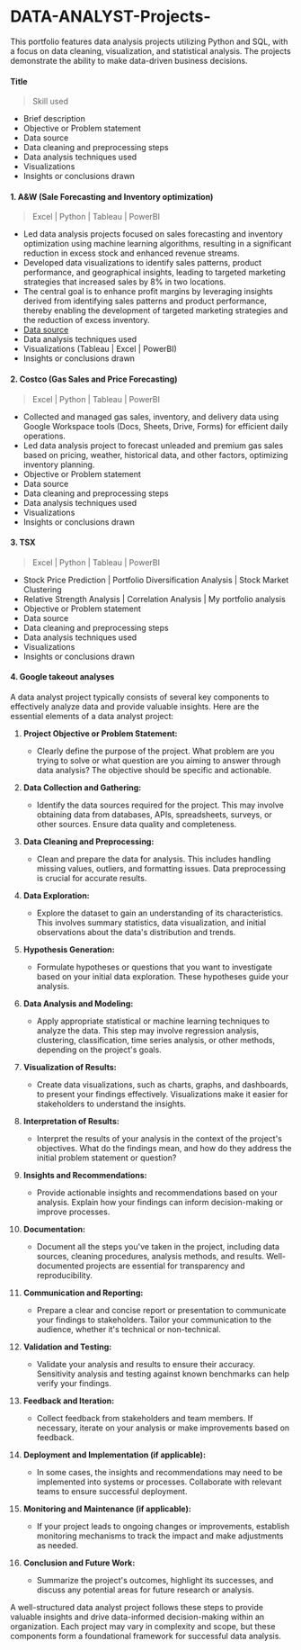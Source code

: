 # DATA-ANALYST-Projects-
This portfolio features data analysis projects utilizing Python and SQL, with a focus on data cleaning, visualization, and statistical analysis. The projects demonstrate the ability to make data-driven business decisions.

#### Title 
> Skill used
- Brief description
- Objective or Problem statement
- Data source
- Data cleaning and preprocessing steps
- Data analysis techniques used
- Visualizations
- Insights or conclusions drawn

#### 1. A&W (Sale Forecasting and Inventory optimization) 
> Excel | Python | Tableau | PowerBI  
- Led data analysis projects focused on sales forecasting and inventory optimization using machine learning algorithms, resulting in a significant reduction in excess stock and enhanced revenue streams.
- Developed data visualizations to identify sales patterns, product performance, and geographical insights, leading to targeted marketing strategies that increased sales by 8% in two locations.
- The central goal is to enhance profit margins by leveraging insights derived from identifying sales patterns and product performance, thereby enabling the development of targeted marketing strategies and the reduction of excess inventory.
- [Data source](https://docs.google.com/spreadsheets/d/11KX8gmEfJqTC1QwU_jVFVG2OGzxZ982dUW1hyzCvOFE/edit#gid=0)
- Data analysis techniques used
- Visualizations (Tableau | Excel | PowerBI)
- Insights or conclusions drawn

#### 2. Costco (Gas Sales and Price Forecasting)  
> Excel | Python | Tableau | PowerBI  
- Collected and managed gas sales, inventory, and delivery data using Google Workspace tools (Docs, Sheets, Drive, Forms) for efficient daily operations.
- Led data analysis project to forecast unleaded and premium gas sales based on pricing, weather, historical data, and other factors, optimizing inventory planning.
- Objective or Problem statement
- Data source
- Data cleaning and preprocessing steps
- Data analysis techniques used
- Visualizations
- Insights or conclusions drawn

#### 3. TSX 
> Excel | Python | Tableau | PowerBI  
- Stock Price Prediction | Portfolio Diversification Analysis | Stock Market Clustering
- Relative Strength Analysis | Correlation Analysis | My portfolio analysis
- Objective or Problem statement
- Data source
- Data cleaning and preprocessing steps
- Data analysis techniques used
- Visualizations
- Insights or conclusions drawn

#### 4. Google takeout analyses

A data analyst project typically consists of several key components to effectively analyze data and provide valuable insights. Here are the essential elements of a data analyst project:

1. **Project Objective or Problem Statement:**
   - Clearly define the purpose of the project. What problem are you trying to solve or what question are you aiming to answer through data analysis? The objective should be specific and actionable.

2. **Data Collection and Gathering:**
   - Identify the data sources required for the project. This may involve obtaining data from databases, APIs, spreadsheets, surveys, or other sources. Ensure data quality and completeness.

3. **Data Cleaning and Preprocessing:**
   - Clean and prepare the data for analysis. This includes handling missing values, outliers, and formatting issues. Data preprocessing is crucial for accurate results.

4. **Data Exploration:**
   - Explore the dataset to gain an understanding of its characteristics. This involves summary statistics, data visualization, and initial observations about the data's distribution and trends.

5. **Hypothesis Generation:**
   - Formulate hypotheses or questions that you want to investigate based on your initial data exploration. These hypotheses guide your analysis.

6. **Data Analysis and Modeling:**
   - Apply appropriate statistical or machine learning techniques to analyze the data. This step may involve regression analysis, clustering, classification, time series analysis, or other methods, depending on the project's goals.

7. **Visualization of Results:**
   - Create data visualizations, such as charts, graphs, and dashboards, to present your findings effectively. Visualizations make it easier for stakeholders to understand the insights.

8. **Interpretation of Results:**
   - Interpret the results of your analysis in the context of the project's objectives. What do the findings mean, and how do they address the initial problem statement or question?

9. **Insights and Recommendations:**
   - Provide actionable insights and recommendations based on your analysis. Explain how your findings can inform decision-making or improve processes.

10. **Documentation:**
    - Document all the steps you've taken in the project, including data sources, cleaning procedures, analysis methods, and results. Well-documented projects are essential for transparency and reproducibility.

11. **Communication and Reporting:**
    - Prepare a clear and concise report or presentation to communicate your findings to stakeholders. Tailor your communication to the audience, whether it's technical or non-technical.

12. **Validation and Testing:**
    - Validate your analysis and results to ensure their accuracy. Sensitivity analysis and testing against known benchmarks can help verify your findings.

13. **Feedback and Iteration:**
    - Collect feedback from stakeholders and team members. If necessary, iterate on your analysis or make improvements based on feedback.

14. **Deployment and Implementation (if applicable):**
    - In some cases, the insights and recommendations may need to be implemented into systems or processes. Collaborate with relevant teams to ensure successful deployment.

15. **Monitoring and Maintenance (if applicable):**
    - If your project leads to ongoing changes or improvements, establish monitoring mechanisms to track the impact and make adjustments as needed.

16. **Conclusion and Future Work:**
    - Summarize the project's outcomes, highlight its successes, and discuss any potential areas for future research or analysis.

A well-structured data analyst project follows these steps to provide valuable insights and drive data-informed decision-making within an organization. Each project may vary in complexity and scope, but these components form a foundational framework for successful data analysis.
